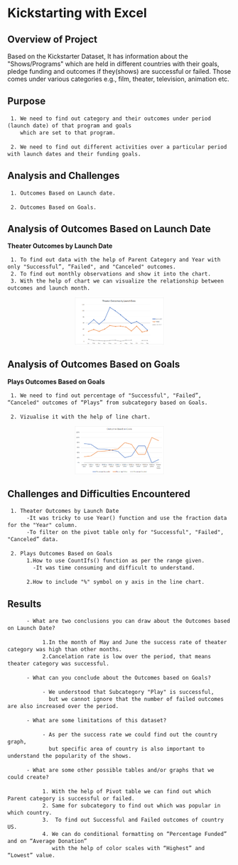 # Kickstarting with Excel
## Overview of Project
<p>
     
 Based on the Kickstarter Dataset, 
     It has information about the "Shows/Programs" which are held in different countries with their goals, 
     pledge funding and outcomes if they(shows) are successful or failed.
     Those comes under various categories e.g., film, theater, television, animation etc.
</P>

## Purpose
<p>
   
     1. We need to find out category and their outcomes under period (launch date) of that program and goals 
        which are set to that program.
  
     2. We need to find out different activities over a particular period with launch dates and their funding goals.
</P>

## Analysis and Challenges

<p> 

     1. Outcomes Based on Launch date.
    
     2. Outcomes Based on Goals.
</P>


## Analysis of Outcomes Based on Launch Date

**Theater Outcomes by Launch Date**

     1. To find out data with the help of Parent Category and Year with only "Successful”, “Failed", and "Canceled" outcomes.
     2. To find out monthly observations and show it into the chart.
     3. With the help of chart we can visualize the relationship between outcomes and launch month.
<p align="center">
<img src="Resources/Theater_Outcomes_vs_Launch.png" width="200">
 </p>

## Analysis of Outcomes Based on Goals

  **Plays Outcomes Based on Goals**

     1. We need to find out percentage of "Successful", "Failed”, “Canceled" outcomes of “Plays” from subcategory based on Goals.

     2. Vizualise it with the help of line chart.
<p align="center">
<img src="Resources/Outcomes_vs_Goals.png" width="200">
    
</p>


## Challenges and Difficulties Encountered

     1. Theater Outcomes by Launch Date
          -It was tricky to use Year() function and use the fraction data for the "Year" column.
          -To filter on the pivot table only for "Successful", "Failed", "Canceled” data.

     2. Plays Outcomes Based on Goals
          1.How to use CountIfs() function as per the range given.
            -It was time consuming and difficult to understand.

          2.How to include "%" symbol on y axis in the line chart.  


## Results

<p>

     

          - What are two conclusions you can draw about the Outcomes based on Launch Date?

               1.In the month of May and June the success rate of theater category was high than other months.
               2.Cancelation rate is low over the period, that means theater category was successful.

          - What can you conclude about the Outcomes based on Goals?

               - We understood that Subcategory "Play" is successful,
                 but we cannot ignore that the number of failed outcomes are also increased over the period.
 
          - What are some limitations of this dataset?

               - As per the success rate we could find out the country graph,
                 but specific area of country is also important to understand the popularity of the shows.

          - What are some other possible tables and/or graphs that we could create?
        
               1. With the help of Pivot table we can find out which Parent category is successful or failed.
               2. Same for subcategory to find out which was popular in which country.
               3.  To find out Successful and Failed outcomes of country US.
               4. We can do conditional formatting on “Percentage Funded” and on “Average Donation”
                  with the help of color scales with “Highest” and “Lowest” value.
</p>
